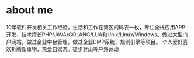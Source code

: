 ## 

# about me

10年软件开发相关工作经验，生活和工作在湾区的码农一枚，专注全栈应用APP开发，技术擅长PHP/JAVA/GOLANG/LUA和Unix/Linux/Windows。做过大型门户网站，做过企业中台管理，做过企业DMP系统，规则引擎等项目。 
个人爱好喜欢折腾新事物，热爱自驾游。徒步登山等户外运动

